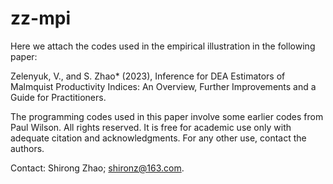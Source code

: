 # zz-mpi

Here we attach the codes used in the empirical illustration in the following paper:

Zelenyuk, V., and S. Zhao* (2023), Inference for DEA Estimators of Malmquist Productivity Indices: An Overview, Further Improvements and a Guide for Practitioners.

The programming codes used in this paper involve some earlier codes from Paul Wilson. All rights reserved. It is free for academic use only with adequate citation and acknowledgments. For any other use, contact the authors.

Contact: Shirong Zhao; shironz@163.com.
